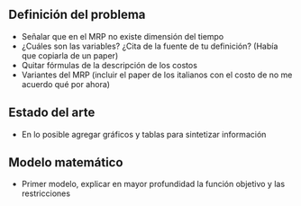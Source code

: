 ## Definición del problema

* Señalar que en el MRP no existe dimensión del tiempo
* ¿Cuáles son las variables? ¿Cita de la fuente de tu definición? (Había que copiarla de un paper)
* Quitar fórmulas de la descripción de los costos
* Variantes del MRP (incluir el paper de los italianos con el costo de no me acuerdo qué por ahora)

## Estado del arte

* En lo posible agregar gráficos y tablas para sintetizar información

## Modelo matemático

* Primer modelo, explicar en mayor profundidad la función objetivo y las restricciones
